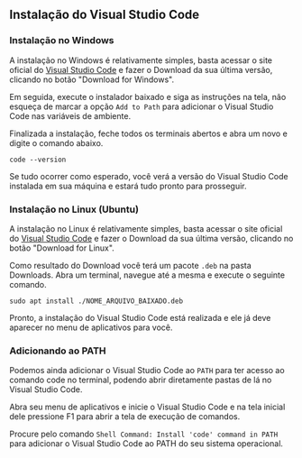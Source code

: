 ## Instalação do Visual Studio Code

### Instalação no Windows

A instalação no Windows é relativamente simples, basta acessar o site oficial do  [Visual Studio Code](https://code.visualstudio.com/) e fazer o Download da sua última versão, clicando no botão "Download for Windows".

Em seguida, execute o instalador baixado e siga as instruções na tela, não esqueça de marcar a opção `Add to Path` para adicionar o Visual Studio Code nas variáveis de ambiente.

Finalizada a instalação, feche todos os terminais abertos e abra um novo e digite o comando abaixo.

```
code --version
```

Se tudo ocorrer como esperado, você verá a versão do Visual Studio Code instalada em sua máquina e estará tudo pronto para prosseguir.

### Instalação no Linux (Ubuntu)

A instalação no Linux é relativamente simples, basta acessar o site oficial do [Visual Studio Code](https://code.visualstudio.com/) e fazer o Download da sua última versão, clicando no botão "Download for Linux".

Como resultado do Download você terá um pacote `.deb` na pasta Downloads. Abra um terminal, navegue até a mesma e execute o seguinte comando.

```	
sudo apt install ./NOME_ARQUIVO_BAIXADO.deb
```
Pronto, a instalação do Visual Studio Code está realizada e ele já deve aparecer no menu de aplicativos para você.

### Adicionando ao PATH

Podemos ainda adicionar o Visual Studio Code ao `PATH` para ter acesso ao comando code no terminal, podendo abrir diretamente pastas de lá no Visual Studio Code.

Abra seu menu de aplicativos e inicie o Visual Studio Code e na tela inicial dele pressione F1 para abrir a tela de execução de comandos.

Procure pelo comando `Shell Command: Install 'code' command in PATH` para adicionar o Visual Studio Code ao PATH do seu sistema operacional.